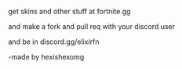 get skins and other stuff at fortnite.gg


and make a fork and pull req with your discord user 

and be in discord.gg/elixirfn


-made by hexishexomg

